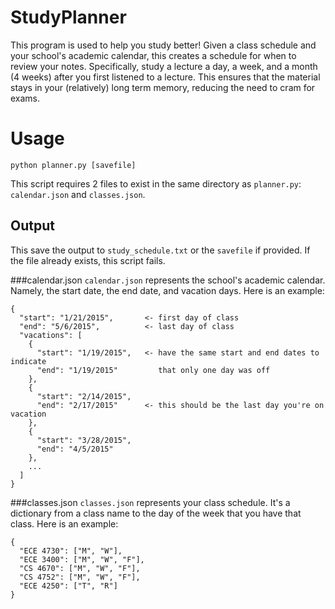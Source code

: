 # StudyPlanner
This program is used to help you study better! Given a class schedule and your
school's academic calendar, this creates a schedule for when to review your
notes. Specifically, study a lecture a day, a week, and a month (4 weeks) after
you first listened to a lecture. This ensures that the material stays in your
(relatively) long term memory, reducing the need to cram for exams.

# Usage
```
python planner.py [savefile]
```

This script requires 2 files to exist in the same directory as `planner.py`:
`calendar.json` and `classes.json`.

## Output
This save the output to `study_schedule.txt` or the `savefile` if provided.
If the file already exists, this script fails. 

###calendar.json
`calendar.json` represents the school's academic calendar. Namely, the start
date, the end date, and vacation days. Here is an example:
```
{
  "start": "1/21/2015",       <- first day of class
  "end": "5/6/2015",          <- last day of class
  "vacations": [
    {
      "start": "1/19/2015",   <- have the same start and end dates to indicate
      "end": "1/19/2015"         that only one day was off
    },
    {
      "start": "2/14/2015",
      "end": "2/17/2015"      <- this should be the last day you're on vacation
    },
    {
      "start": "3/28/2015",
      "end": "4/5/2015"
    },
    ...
  ]
}
```

###classes.json
`classes.json` represents your class schedule. It's a dictionary from a class
name to the day of the week that you have that class. Here is an example:

```
{
  "ECE 4730": ["M", "W"],
  "ECE 3400": ["M", "W", "F"],
  "CS 4670": ["M", "W", "F"],
  "CS 4752": ["M", "W", "F"],
  "ECE 4250": ["T", "R"]
}
```
